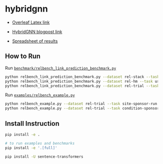 # hybridgnn

- [Overleaf Latex link](https://www.overleaf.com/8255131161fxgzwccqftmz#5676c1)

- [HybridGNN blogpost link](https://docs.google.com/document/d/1kcGl9zk_pHuZ5xE9HBBVCmJa6iLiZ_yOjX9eFPpHiXw/edit)

- [Spreadsheet of results](https://docs.google.com/spreadsheets/d/1bnNurVKLCgWjgvd9fCO-NexCgU75Xql9erfn6h3Wooo/edit?usp=sharing)


## How to Run

Run [`benchmark/relbench_link_prediction_benchmark.py`](https://github.com/kumo-ai/hybridgnn/blob/master/benchmark/relbench_link_prediction_benchmark.py)

```sh
python relbench_link_prediction_benchmark.py --dataset rel-stack --task user-post-comment --model rhstransformer --num_trials 10 
python relbench_link_prediction_benchmark.py --dataset rel-hm --task user-item-purcahse --model rhstransformer
python relbench_link_prediction_benchmark.py --dataset rel-trial --task site-sponsor-run --model hybridgnn --num_layers 4
```


Run [`examples/relbench_example.py`](https://github.com/kumo-ai/hybridgnn/blob/master/examples/relbench_example.py)

```sh
python relbench_example.py --dataset rel-trial --task site-sponsor-run --model hybridgnn --num_layers 4
python relbench_example.py --dataset rel-trial --task condition-sponsor-run --model hybridgnn --num_layers 4
```


## Install Instruction

```sh
pip install -e .

# to run examples and benchmarks
pip install -e '.[full]'

pip install -U sentence-transformers
```
